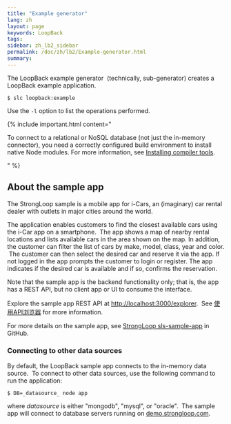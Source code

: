 ```yaml
---
title: "Example generator"
lang: zh
layout: page
keywords: LoopBack
tags:
sidebar: zh_lb2_sidebar
permalink: /doc/zh/lb2/Example-generator.html
summary:
---
```


The LoopBack example generator  (technically, sub-generator) creates a LoopBack example application.

`$ slc loopback:example`

Use the `-l` option to list the operations performed.

{% include important.html content="

To connect to a relational or NoSQL database (not just the in-memory connector), you need a correctly configured build environment to install native Node modules. For more information, see [Installing compiler tools](https://docs.strongloop.com/display/SL/Installing+compiler+tools).

" %}

## About the sample app

The StrongLoop sample is a mobile app for i-Cars, an (imaginary) car rental dealer with outlets in major cities around the world.

The application enables customers to find the closest available cars using the i-Car app on a smartphone.  The app shows a map of nearby rental locations and lists available cars in the area shown on the map. In addition, the customer can filter the list of cars by make, model, class, year and color.  The customer can then select the desired car and reserve it via the app. If not logged in the app prompts the customer to login or register. The app indicates if the desired car is available and if so, confirms the reservation.

Note that the sample app is the backend functionality only; that is, the app has a REST API, but no client app or UI to consume the interface.

Explore the sample app REST API at [http://localhost:3000/explorer](http://localhost:3000/explorer).  See [使用API浏览器](/doc/{{page.lang}}/lb2/6095009.html) for more information. 

For more details on the sample app, see [StrongLoop sls-sample-app](https://github.com/strongloop/sls-sample-app) in GitHub.

### Connecting to other data sources

By default, the LoopBack sample app connects to the in-memory data source.  To connect to other data sources, use the following command to run the application:

`$ DB=_datasource_ node app`

where _datasource_ is either "mongodb", "mysql", or "oracle".  The sample app will connect to database servers running on [demo.strongloop.com](http://demo.strongloop.com/).
